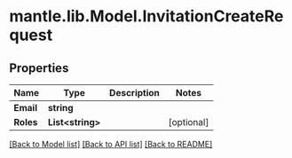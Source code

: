 # mantle.lib.Model.InvitationCreateRequest
## Properties

Name | Type | Description | Notes
------------ | ------------- | ------------- | -------------
**Email** | **string** |  | 
**Roles** | **List&lt;string&gt;** |  | [optional] 

[[Back to Model list]](../README.md#documentation-for-models) [[Back to API list]](../README.md#documentation-for-api-endpoints) [[Back to README]](../README.md)

